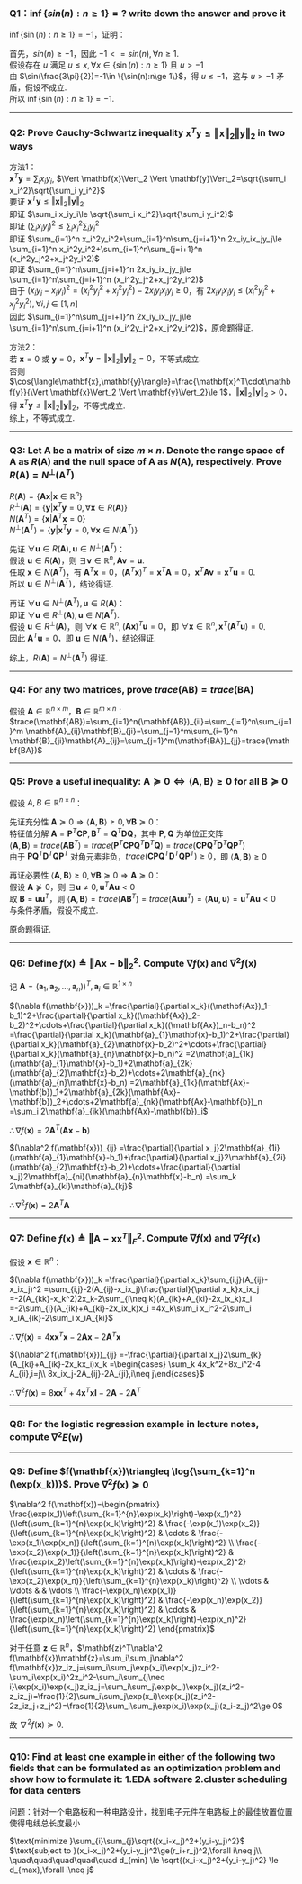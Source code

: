 ### Q1：$\inf\{sin(n):n\ge 1\}=?$ write down the answer and prove it

$\inf\{\sin(n):n\ge 1\}=-1$，证明：

首先，$sin(n)\ge-1$，因此 $-1<=sin(n), \forall n\ge 1$.\
假设存在 $u$ 满足 $u\le x, \forall x\in \{\sin(n):n\ge 1\}$ 且 $u>-1$\
由 $\sin(\frac{3\pi}{2})=-1\in \{\sin(n):n\ge 1\}$，得 $u\le-1$，这与 $u>-1$ 矛盾，假设不成立.\
所以 $\inf\{\sin(n):n\ge 1\}=-1$.

---

### Q2: Prove Cauchy-Schwartz inequality $\mathbf{x}^T\mathbf{y}\le \Vert \mathbf{x}\Vert_2 \Vert \mathbf{y}\Vert_2$ in two ways

方法1：\
$\mathbf{x}^T\mathbf{y}=\sum_i x_iy_i$, $\Vert \mathbf{x}\Vert_2 \Vert \mathbf{y}\Vert_2=\sqrt{\sum_i x_i^2}\sqrt{\sum_i y_i^2}$\
要证 $\mathbf{x}^T\mathbf{y}\le \Vert \mathbf{x}\Vert_2 \Vert \mathbf{y}\Vert_2$\
即证 $\sum_i x_iy_i\le \sqrt{\sum_i x_i^2}\sqrt{\sum_i y_i^2}$\
即证 $(\sum_i x_iy_i)^2\le \sum_i x_i^2{\sum_i y_i^2}$\
即证 $\sum_{i=1}^n x_i^2y_i^2+\sum_{i=1}^n\sum_{j=i+1}^n 2x_iy_ix_jy_j\le \sum_{i=1}^n x_i^2y_i^2+\sum_{i=1}^n\sum_{j=i+1}^n (x_i^2y_j^2+x_j^2y_i^2)$\
即证 $\sum_{i=1}^n\sum_{j=i+1}^n 2x_iy_ix_jy_j\le \sum_{i=1}^n\sum_{j=i+1}^n (x_i^2y_j^2+x_j^2y_i^2)$\
由于 $(x_iy_j-x_jy_i)^2=(x_i^2y_j^2+x_j^2y_i^2)-2x_iy_ix_jy_j \ge 0$，有 $2x_iy_ix_jy_j\le (x_i^2y_j^2+x_j^2y_i^2), \forall i,j\in[1,n]$\
因此 $\sum_{i=1}^n\sum_{j=i+1}^n 2x_iy_ix_jy_j\le \sum_{i=1}^n\sum_{j=i+1}^n (x_i^2y_j^2+x_j^2y_i^2)$，原命题得证.

方法2：\
若 $\mathbf{x}=0$ 或 $\mathbf{y}=0$，$\mathbf{x}^T\mathbf{y}=\Vert \mathbf{x}\Vert_2 \Vert \mathbf{y}\Vert_2=0$，不等式成立.\
否则 $\cos{\langle\mathbf{x},\mathbf{y}\rangle}=\frac{\mathbf{x}^T\cdot\mathbf{y}}{\Vert \mathbf{x}\Vert_2 \Vert \mathbf{y}\Vert_2}\le 1$，$\Vert \mathbf{x}\Vert_2 \Vert \mathbf{y}\Vert_2> 0$，得 $\mathbf{x}^T\mathbf{y}\le \Vert \mathbf{x}\Vert_2 \Vert \mathbf{y}\Vert_2$，不等式成立.\
综上，不等式成立.

---

### Q3: Let $\mathbf{A}$ be a matrix of size $m\times n$. Denote the range space of $\mathbf{A}$ as $R(\mathbf{A})$ and the null space of $\mathbf{A}$ as $N(\mathbf{A})$, respectively. Prove $R(\mathbf{A})=N^\perp(\mathbf{A}^T)$

$R(\mathbf{A})=\{\mathbf{Ax}|\mathbf{x}\in \mathbb{R}^n\}$\
$R^\perp(\mathbf{A})=\{\mathbf{y}|\mathbf{x}^T\mathbf{y}=0,\forall\mathbf{x}\in R(\mathbf{A})\}$\
$N(\mathbf{A}^T)=\{\mathbf{x}|\mathbf{A}^T\mathbf{x}=0\}$\
$N^\perp(\mathbf{A}^T)=\{\mathbf{y}|\mathbf{x}^T\mathbf{y}=0,\forall \mathbf{x}\in N(\mathbf{A}^T)\}$

先证 $\forall \mathbf{u}\in R(\mathbf{A}),\mathbf{u}\in N^\perp(\mathbf{A}^T)$：\
假设 $\mathbf{u}\in R(\mathbf{A})$，则 $\exists\mathbf{v}\in \mathbb{R}^n,\mathbf{Av}=\mathbf{u}$.\
任取 $\mathbf{x}\in N(\mathbf{A}^T)$，有 $\mathbf{A}^T\mathbf{x}=0$，$(\mathbf{A}^T\mathbf{x})^T=\mathbf{x}^T\mathbf{A}=0$，$\mathbf{x}^T\mathbf{Av}=\mathbf{x}^T\mathbf{u}=0$.\
所以 $\mathbf{u}\in N^\perp(\mathbf{A}^T)$，结论得证.

再证 $\forall \mathbf{u}\in N^\perp(\mathbf{A}^T),\mathbf{u}\in R(\mathbf{A})$：\
即证 $\forall \mathbf{u}\in R^\perp(\mathbf{A}),\mathbf{u}\in N(\mathbf{A}^T)$.\
假设 $\mathbf{u}\in R^\perp(\mathbf{A})$，则 $\forall \mathbf{x}\in \mathbb{R}^{n},(\mathbf{Ax})^T\mathbf{u}=0$，即 $\forall \mathbf{x}\in \mathbb{R}^{n},\mathbf{x}^T(\mathbf{A}^T\mathbf{u})=0$.\
因此 $\mathbf{A}^T\mathbf{u}=0$，即 $\mathbf{u}\in N(\mathbf{A}^T)$，结论得证.

综上，$R(\mathbf{A})=N^\perp(\mathbf{A}^T)$ 得证.

---

### Q4: For any two matrices, prove $trace(\mathbf{AB})=trace(\mathbf{BA})$

假设 $\mathbf{A}\in\mathbb{R}^{n\times m}$，$\mathbf{B}\in\mathbb{R}^{m\times n}$：\
$trace(\mathbf{AB})=\sum_{i=1}^n(\mathbf{AB})_{ii}=\sum_{i=1}^n\sum_{j=1}^m \mathbf{A}_{ij}\mathbf{B}_{ji}=\sum_{j=1}^m\sum_{i=1}^n \mathbf{B}_{ji}\mathbf{A}_{ij}=\sum_{j=1}^m(\mathbf{BA})_{jj}=trace(\mathbf{BA})$

---

### Q5: Prove a useful inequality: $\mathbf{A}\succeq 0\Leftrightarrow \langle\mathbf{A},\mathbf{B}\rangle\ge 0$ for all $\mathbf{B}\succeq 0$

假设 $A,B\in\mathbb{R}^{n\times n}$：

先证充分性 $\mathbf{A}\succeq 0\Rightarrow \langle\mathbf{A},\mathbf{B}\rangle\ge 0, \forall\mathbf{B}\succeq 0$：\
特征值分解 $\mathbf{A}=\mathbf{P}^T\mathbf{CP},\mathbf{B}^T=\mathbf{Q}^T\mathbf{D}\mathbf{Q}$，其中 $\mathbf{P},\mathbf{Q}$ 为单位正交阵\
$\langle\mathbf{A},\mathbf{B}\rangle=trace(\mathbf{AB}^T)=trace(\mathbf{P}^T\mathbf{CPQ}^T\mathbf{D}^T\mathbf{Q})=trace(\mathbf{CPQ}^T\mathbf{D}^T\mathbf{Q}\mathbf{P}^T)$\
由于 $\mathbf{PQ}^T\mathbf{D}^T\mathbf{Q}\mathbf{P}^T$ 对角元素非负，$trace(\mathbf{CPQ}^T\mathbf{D}^T\mathbf{Q}\mathbf{P}^T)\ge 0$，即 $\langle\mathbf{A},\mathbf{B}\rangle \ge 0$

再证必要性 $\langle\mathbf{A},\mathbf{B}\rangle\ge 0,\forall\mathbf{B}\succeq 0 \Rightarrow \mathbf{A}\succeq 0$：\
假设 $\mathbf{A}\nsucceq0$，则 $\exists \mathbf{u}\neq 0,\mathbf{u}^T\mathbf{Au}<0$\
取 $\mathbf{B}=\mathbf{uu}^T$，则 $\langle\mathbf{A},\mathbf{B}\rangle=trace(\mathbf{AB}^T)=trace(\mathbf{Auu}^T)=\langle\mathbf{Au},\mathbf{u}\rangle=\mathbf{u}^T\mathbf{Au}<0$\
与条件矛盾，假设不成立.

原命题得证.

---

### Q6: Define $f(\mathbf{x})\triangleq \Vert\mathbf{Ax}-\mathbf{b}\Vert_2^2$. Compute $\nabla f(\mathbf{x})$ and $\nabla^2 f(\mathbf{x})$

记 $\mathbf{A}=\left(\mathbf{a}_1,\mathbf{a}_2,...,\mathbf{a}_n)\right)^T,\mathbf{a}_i\in\mathbb{R}^{1\times n}$

$(\nabla f(\mathbf{x}))_k
=\frac{\partial}{\partial x_k}((\mathbf{Ax})_1-b_1)^2+\frac{\partial}{\partial x_k}((\mathbf{Ax})_2-b_2)^2+\cdots+\frac{\partial}{\partial x_k}((\mathbf{Ax})_n-b_n)^2
=\frac{\partial}{\partial x_k}(\mathbf{a}_{1}\mathbf{x}-b_1)^2+\frac{\partial}{\partial x_k}(\mathbf{a}_{2}\mathbf{x}-b_2)^2+\cdots+\frac{\partial}{\partial x_k}(\mathbf{a}_{n}\mathbf{x}-b_n)^2
=2\mathbf{a}_{1k}(\mathbf{a}_{1}\mathbf{x}-b_1)+2\mathbf{a}_{2k}(\mathbf{a}_{2}\mathbf{x}-b_2)+\cdots+2\mathbf{a}_{nk}(\mathbf{a}_{n}\mathbf{x}-b_n)
=2\mathbf{a}_{1k}(\mathbf{Ax}-\mathbf{b})_1+2\mathbf{a}_{2k}(\mathbf{Ax}-\mathbf{b})_2+\cdots+2\mathbf{a}_{nk}(\mathbf{Ax}-\mathbf{b})_n
=\sum_i 2\mathbf{a}_{ik}(\mathbf{Ax}-\mathbf{b})_i$

$\therefore \nabla f(\mathbf{x})=2\mathbf{A}^T(\mathbf{Ax}-\mathbf{b})$

$(\nabla^2 f(\mathbf{x}))_{ij}
=\frac{\partial}{\partial x_j}2\mathbf{a}_{1i}(\mathbf{a}_{1}\mathbf{x}-b_1)+\frac{\partial}{\partial x_j}2\mathbf{a}_{2i}(\mathbf{a}_{2}\mathbf{x}-b_2)+\cdots+\frac{\partial}{\partial x_j}2\mathbf{a}_{ni}(\mathbf{a}_{n}\mathbf{x}-b_n)
=\sum_k 2\mathbf{a}_{ki}\mathbf{a}_{kj}$

$\therefore \nabla^2 f(\mathbf{x})=2\mathbf{A}^T\mathbf{A}$

---

### Q7: Define $f(\mathbf{x})\triangleq \Vert\mathbf{A}-\mathbf{xx}^T\Vert_F^2$. Compute $\nabla f(\mathbf{x})$ and $\nabla^2 f(\mathbf{x})$

假设 $\mathbf{x}\in\mathbb{R}^n$：

$(\nabla f(\mathbf{x}))_k
=\frac{\partial}{\partial x_k}\sum_{i,j}(A_{ij}-x_ix_j)^2
=\sum_{i,j}-2(A_{ij}-x_ix_j)\frac{\partial}{\partial x_k}x_ix_j
=-2(A_{kk}-x_k^2)2x_k-2\sum_{i\neq k}(A_{ik}+A_{ki}-2x_ix_k)x_i
=-2\sum_{i}(A_{ik}+A_{ki}-2x_ix_k)x_i
=4x_k\sum_i x_i^2-2\sum_i x_iA_{ik}-2\sum_i x_iA_{ki}$

$\therefore \nabla f(\mathbf{x})=4\mathbf{xx}^T\mathbf{x}-2\mathbf{Ax}-2\mathbf{A}^T\mathbf{x}$

$(\nabla^2 f(\mathbf{x}))_{ij}
=-\frac{\partial}{\partial x_j}2\sum_{k}(A_{ki}+A_{ik}-2x_kx_i)x_k
=\begin{cases}
\sum_k 4x_k^2+8x_i^2-4 A_{ii},i=j\\
8x_ix_j-2A_{ij}-2A_{ji},i\neq j\end{cases}$

$\therefore \nabla^2 f(\mathbf{x})=8\mathbf{xx}^T+4\mathbf{x}^T\mathbf{xI}-2\mathbf{A}-2\mathbf{A}^T$

---

### Q8: For the logistic regression example in lecture notes, compute $\nabla^2 E(\mathbf{w})$



---

### Q9: Define $f(\mathbf{x})\triangleq \log{\sum_{k=1}^n (\exp(x_k))}$. Prove $\nabla^2 f(\mathbf{x})\succeq 0$
$\nabla^2 f(\mathbf{x})=\begin{pmatrix}
\frac{\exp(x_1)\left(\sum_{k=1}^{n}\exp(x_k)\right)-\exp(x_1)^2}{\left(\sum_{k=1}^{n}\exp(x_k)\right)^2} & \frac{-\exp(x_1)\exp(x_2)}{\left(\sum_{k=1}^{n}\exp(x_k)\right)^2} & \cdots & \frac{-\exp(x_1)\exp(x_n)}{\left(\sum_{k=1}^{n}\exp(x_k)\right)^2} \\
\frac{-\exp(x_2)\exp(x_1)}{\left(\sum_{k=1}^{n}\exp(x_k)\right)^2} & \frac{\exp(x_2)\left(\sum_{k=1}^{n}\exp(x_k)\right)-\exp(x_2)^2}{\left(\sum_{k=1}^{n}\exp(x_k)\right)^2} & \cdots & \frac{-\exp(x_2)\exp(x_n)}{\left(\sum_{k=1}^{n}\exp(x_k)\right)^2} \\
\vdots & \vdots & & \vdots \\
\frac{-\exp(x_n)\exp(x_1)}{\left(\sum_{k=1}^{n}\exp(x_k)\right)^2} & \frac{-\exp(x_n)\exp(x_2)}{\left(\sum_{k=1}^{n}\exp(x_k)\right)^2} & \cdots & \frac{\exp(x_n)\left(\sum_{k=1}^{n}\exp(x_k)\right)-\exp(x_n)^2}{\left(\sum_{k=1}^{n}\exp(x_k)\right)^2}
\end{pmatrix}$

对于任意 $\mathbf{z}\in \mathbb{R}^n$，$\mathbf{z}^T\nabla^2 f(\mathbf{x})\mathbf{z}=\sum_i\sum_j\nabla^2 f(\mathbf{x})z_iz_j=\sum_i\sum_j\exp(x_i)\exp(x_j)z_i^2-\sum_i\exp(x_i)^2z_i^2-\sum_i\sum_{j\neq i}\exp(x_i)\exp(x_j)z_iz_j=\sum_i\sum_j\exp(x_i)\exp(x_j)(z_i^2-z_iz_j)=\frac{1}{2}\sum_i\sum_j\exp(x_i)\exp(x_j)(z_i^2-2z_iz_j+z_j^2)=\frac{1}{2}\sum_i\sum_j\exp(x_i)\exp(x_j)(z_i-z_j)^2\ge 0$

故 $\nabla^2 f(\mathbf{x})\succeq 0$.


---

### Q10: Find at least one example in either of the following two fields that can be formulated as an optimization problem and show how to formulate it: 1.EDA software 2.cluster scheduling for data centers
问题：针对一个电路板和一种电路设计，找到电子元件在电路板上的最佳放置位置使得电线总长度最小

$\text{minimize }\sum_{i}\sum_{j}\sqrt{(x_i-x_j)^2+(y_i-y_j)^2}$\
$\text{subject to }(x_i-x_j)^2+(y_i-y_j)^2\ge(r_i+r_j)^2,\forall i\neq j\\
\quad\quad\quad\quad\quad d_{min} \le \sqrt{(x_i-x_j)^2+(y_i-y_j)^2} \le d_{max},\forall i\neq j$
